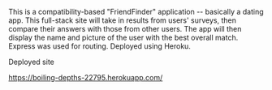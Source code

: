This is a compatibility-based "FriendFinder" application -- basically a dating app. 
This full-stack site will take in results from users' surveys, then compare their answers with those from other users. 
The app will then display the name and picture of the user with the best overall match.
Express was used for routing. Deployed using Heroku.

Deployed site 

https://boiling-depths-22795.herokuapp.com/